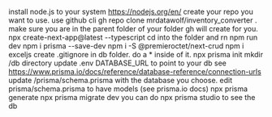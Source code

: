install node.js to your system https://nodejs.org/en/
create your repo you want to use.
use github cli gh repo clone mrdatawolf/inventory_converter .  make sure you are in the parent folder of your folder gh will create for you.
npx create-next-app@latest --typescript
cd into the folder and rn npm run dev
npm i prisma --save-dev
npm i -S @premieroctet/next-crud
npm i exceljs
create .gitignore in db folder.  do a * inside of it.
npx prisma init
mkdir /db directory
update .env DATABASE_URL to point to your db see https://www.prisma.io/docs/reference/database-reference/connection-urls
update /prisma/schema.prisma with the database you choose.
edit prisma/schema.prisma to have models (see prisma.io docs)
npx prisma generate
npx prisma migrate dev
you can do npx prisma studio to see the db